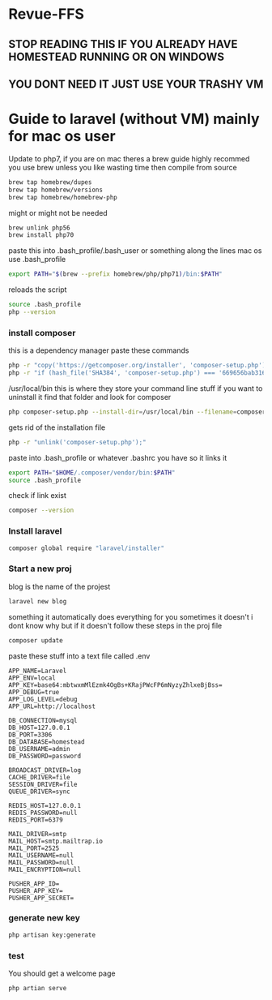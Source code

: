 # Revue-FFS
## STOP READING THIS IF YOU ALREADY HAVE HOMESTEAD RUNNING OR ON WINDOWS
## YOU DONT NEED IT JUST USE YOUR TRASHY VM

# Guide to laravel (without VM) mainly for mac os user
 
Update to php7, if you are on mac theres a brew guide
highly recommed you use brew unless you like wasting time then compile from source
```sh
brew tap homebrew/dupes
brew tap homebrew/versions
brew tap homebrew/homebrew-php
```

might or might not be needed
```sh
brew unlink php56
brew install php70
```

paste this into .bash_profile/.bash_user or something along the lines mac os use .bash_profile
```sh
export PATH="$(brew --prefix homebrew/php/php71)/bin:$PATH"
```

reloads the script
```sh
source .bash_profile
php --version
```

### install composer
this is a dependency manager
paste these commands
```sh
php -r "copy('https://getcomposer.org/installer', 'composer-setup.php');"
php -r "if (hash_file('SHA384', 'composer-setup.php') === '669656bab3166a7aff8a7506b8cb2d1c292f042046c5a994c43155c0be6190fa0355160742ab2e1c88d40d5be660b410') { echo 'Installer verified'; } else { echo 'Installer corrupt'; unlink('composer-setup.php'); } echo PHP_EOL;"
```

/usr/local/bin this is where they store your command line stuff
if you want to uninstall it find that folder and look for composer
```sh
php composer-setup.php --install-dir=/usr/local/bin --filename=composer
```

gets rid of the installation file
```sh
php -r "unlink('composer-setup.php');"
```

paste into .bash_profile or whatever .bashrc you have so it links it
```sh
export PATH="$HOME/.composer/vendor/bin:$PATH"
source .bash_profile
```

check if link exist
```sh
composer --version
```

### Install laravel
```sh
composer global require "laravel/installer"
```

### Start a new proj
blog is the name of the projest
```sh
laravel new blog
```

something it automatically does everything for you sometimes it doesn't i dont know why
but if it doesn't follow these steps
in the proj file
```sh
composer update
```

paste these stuff into a text file called .env
```
APP_NAME=Laravel
APP_ENV=local
APP_KEY=base64:mbtwxmMlEzmk4OgBs+KRajPWcFP6mNyzyZhlxeBjBss=
APP_DEBUG=true
APP_LOG_LEVEL=debug
APP_URL=http://localhost

DB_CONNECTION=mysql
DB_HOST=127.0.0.1
DB_PORT=3306
DB_DATABASE=homestead
DB_USERNAME=admin
DB_PASSWORD=password

BROADCAST_DRIVER=log
CACHE_DRIVER=file
SESSION_DRIVER=file
QUEUE_DRIVER=sync

REDIS_HOST=127.0.0.1
REDIS_PASSWORD=null
REDIS_PORT=6379

MAIL_DRIVER=smtp
MAIL_HOST=smtp.mailtrap.io
MAIL_PORT=2525
MAIL_USERNAME=null
MAIL_PASSWORD=null
MAIL_ENCRYPTION=null

PUSHER_APP_ID=
PUSHER_APP_KEY=
PUSHER_APP_SECRET=
```

### generate new key
```sh
php artisan key:generate
```

### test
You should get a welcome page
```sh
php artian serve
```
